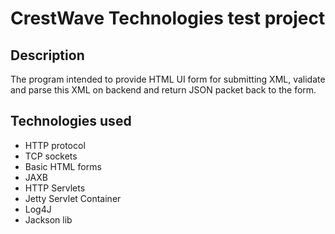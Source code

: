 # CrestWave Technologies test project

## Description
The program intended to provide HTML UI form for submitting XML, validate and parse this XML on backend and return JSON packet back to the form.

##  Technologies used

- HTTP protocol
- TCP sockets
- Basic HTML forms
- JAXB
- HTTP Servlets
- Jetty Servlet Container
- Log4J
- Jackson lib
